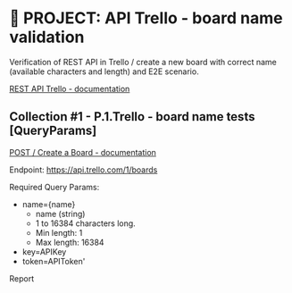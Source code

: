 # :file_folder: PROJECT: API Trello - board name validation
Verification of REST API in Trello / create a new board with correct name (available characters and length) and E2E scenario.

[REST API Trello - documentation](https://developer.atlassian.com/cloud/trello/rest/api-group-actions/#api-group-actions)

## Collection #1 - P.1.Trello - board name tests [QueryParams]

[POST / Create a Board - documentation ](https://developer.atlassian.com/cloud/trello/rest/api-group-boards/#api-boards-post)

Endpoint: https://api.trello.com/1/boards

Required Query Params:
- name={name}
    - name (string)
    - 1 to 16384 characters long.
    - Min length: 1
    - Max length: 16384
- key=APIKey
- token=APIToken'

Report
